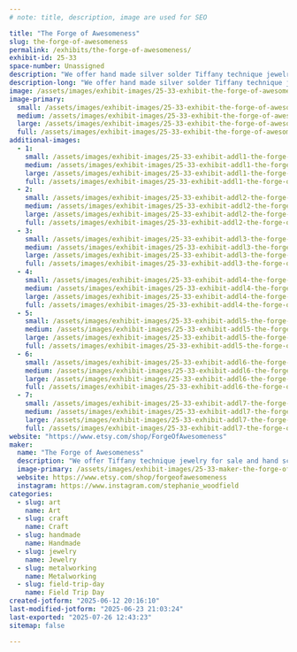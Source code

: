 ```yaml
---
# note: title, description, image are used for SEO

title: "The Forge of Awesomeness"
slug: the-forge-of-awesomeness
permalink: /exhibits/the-forge-of-awesomeness/
exhibit-id: 25-33
space-number: Unassigned
description: "We offer hand made silver solder Tiffany technique jewelry and hand sculpted clay jewelry."
description-long: "We offer hand made silver solder Tiffany technique jewelry and hand sculpted clay jewelry with fantasy, nerdy and mythological themes. Examples of our pieces can be found at @theforgeofawesomeness on Instagram"
image: /assets/images/exhibit-images/25-33-exhibit-the-forge-of-awesomeness-inbound3637023792252349959-large.jpg
image-primary: 
  small: /assets/images/exhibit-images/25-33-exhibit-the-forge-of-awesomeness-inbound3637023792252349959-small.jpg
  medium: /assets/images/exhibit-images/25-33-exhibit-the-forge-of-awesomeness-inbound3637023792252349959-medium.jpg
  large: /assets/images/exhibit-images/25-33-exhibit-the-forge-of-awesomeness-inbound3637023792252349959-large.jpg
  full: /assets/images/exhibit-images/25-33-exhibit-the-forge-of-awesomeness-inbound3637023792252349959-full.jpg
additional-images: 
  - 1:
    small: /assets/images/exhibit-images/25-33-exhibit-addl1-the-forge-of-awesomeness-inbound4183773987281827677-small.png
    medium: /assets/images/exhibit-images/25-33-exhibit-addl1-the-forge-of-awesomeness-inbound4183773987281827677-medium.png
    large: /assets/images/exhibit-images/25-33-exhibit-addl1-the-forge-of-awesomeness-inbound4183773987281827677-large.png
    full: /assets/images/exhibit-images/25-33-exhibit-addl1-the-forge-of-awesomeness-inbound4183773987281827677-full.png
  - 2:
    small: /assets/images/exhibit-images/25-33-exhibit-addl2-the-forge-of-awesomeness-inbound4559271433289287120-small.png
    medium: /assets/images/exhibit-images/25-33-exhibit-addl2-the-forge-of-awesomeness-inbound4559271433289287120-medium.png
    large: /assets/images/exhibit-images/25-33-exhibit-addl2-the-forge-of-awesomeness-inbound4559271433289287120-large.png
    full: /assets/images/exhibit-images/25-33-exhibit-addl2-the-forge-of-awesomeness-inbound4559271433289287120-full.png
  - 3:
    small: /assets/images/exhibit-images/25-33-exhibit-addl3-the-forge-of-awesomeness-inbound1205002551381817028-small.png
    medium: /assets/images/exhibit-images/25-33-exhibit-addl3-the-forge-of-awesomeness-inbound1205002551381817028-medium.png
    large: /assets/images/exhibit-images/25-33-exhibit-addl3-the-forge-of-awesomeness-inbound1205002551381817028-large.png
    full: /assets/images/exhibit-images/25-33-exhibit-addl3-the-forge-of-awesomeness-inbound1205002551381817028-full.png
  - 4:
    small: /assets/images/exhibit-images/25-33-exhibit-addl4-the-forge-of-awesomeness-inbound8068618131225075751-small.png
    medium: /assets/images/exhibit-images/25-33-exhibit-addl4-the-forge-of-awesomeness-inbound8068618131225075751-medium.png
    large: /assets/images/exhibit-images/25-33-exhibit-addl4-the-forge-of-awesomeness-inbound8068618131225075751-large.png
    full: /assets/images/exhibit-images/25-33-exhibit-addl4-the-forge-of-awesomeness-inbound8068618131225075751-full.png
  - 5:
    small: /assets/images/exhibit-images/25-33-exhibit-addl5-the-forge-of-awesomeness-inbound2155405377752695202-small.png
    medium: /assets/images/exhibit-images/25-33-exhibit-addl5-the-forge-of-awesomeness-inbound2155405377752695202-medium.png
    large: /assets/images/exhibit-images/25-33-exhibit-addl5-the-forge-of-awesomeness-inbound2155405377752695202-large.png
    full: /assets/images/exhibit-images/25-33-exhibit-addl5-the-forge-of-awesomeness-inbound2155405377752695202-full.png
  - 6:
    small: /assets/images/exhibit-images/25-33-exhibit-addl6-the-forge-of-awesomeness-inbound3407926394662550321-small.png
    medium: /assets/images/exhibit-images/25-33-exhibit-addl6-the-forge-of-awesomeness-inbound3407926394662550321-medium.png
    large: /assets/images/exhibit-images/25-33-exhibit-addl6-the-forge-of-awesomeness-inbound3407926394662550321-large.png
    full: /assets/images/exhibit-images/25-33-exhibit-addl6-the-forge-of-awesomeness-inbound3407926394662550321-full.png
  - 7:
    small: /assets/images/exhibit-images/25-33-exhibit-addl7-the-forge-of-awesomeness-inbound5696615515561593854-small.png
    medium: /assets/images/exhibit-images/25-33-exhibit-addl7-the-forge-of-awesomeness-inbound5696615515561593854-medium.png
    large: /assets/images/exhibit-images/25-33-exhibit-addl7-the-forge-of-awesomeness-inbound5696615515561593854-large.png
    full: /assets/images/exhibit-images/25-33-exhibit-addl7-the-forge-of-awesomeness-inbound5696615515561593854-full.png
website: "https://www.etsy.com/shop/ForgeOfAwesomeness"
maker: 
  name: "The Forge of Awesomeness"
  description: "We offer Tiffany technique jewelry for sale and hand sculpted pieces. We would have photo detailing the step to using this old jewelry making technique and suggestions on how to start making your own pieces"
  image-primary: /assets/images/exhibit-images/25-33-maker-the-forge-of-awesomeness-inbound751302621413430673-medium.png
  website: https://www.etsy.com/shop/forgeofawesomeness
  instagram: https://www.instagram.com/stephanie_woodfield
categories: 
  - slug: art
    name: Art
  - slug: craft
    name: Craft
  - slug: handmade
    name: Handmade
  - slug: jewelry
    name: Jewelry
  - slug: metalworking
    name: Metalworking
  - slug: field-trip-day
    name: Field Trip Day
created-jotform: "2025-06-12 20:16:10"
last-modified-jotform: "2025-06-23 21:03:24"
last-exported: "2025-07-26 12:43:23"
sitemap: false

---
```

